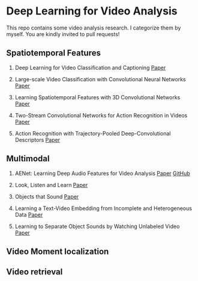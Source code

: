 # Deep Learning for Video Analysis

This repo contains some video analysis research. I categorize them by myself. You are kindly invited to pull requests!



## Spatiotemporal Features

1. Deep Learning for Video Classification and Captioning [Paper](https://arxiv.org/pdf/1609.06782.pdf)

2. Large-scale Video Classification with Convolutional Neural Networks [Paper](https://static.googleusercontent.com/media/research.google.com/zh-CN//pubs/archive/42455.pdf)

3. Learning Spatiotemporal Features with 3D Convolutional Networks [Paper](http://www.cv-foundation.org/openaccess/content_iccv_2015/papers/Tran_Learning_Spatiotemporal_Features_ICCV_2015_paper.pdf)

4. Two-Stream Convolutional Networks for Action Recognition in Videos [Paper](https://papers.nips.cc/paper/5353-two-stream-convolutional-networks-for-action-recognition-in-videos.pdf)

5. Action Recognition with Trajectory-Pooled Deep-Convolutional Descriptors [Paper](http://www.cv-foundation.org/openaccess/content_cvpr_2015/papers/Wang_Action_Recognition_With_2015_CVPR_paper.pdf)


## Multimodal

1. AENet: Learning Deep Audio Features for Video Analysis [Paper](https://arxiv.org/pdf/1701.00599.pdf) [GitHub](https://github.com/znaoya/aenet)

2. Look, Listen and Learn [Paper](https://arxiv.org/pdf/1705.08168.pdf)

3. Objects that Sound [Paper](https://arxiv.org/pdf/1712.06651)

4. Learning a Text-Video Embedding from Incomplete and Heterogeneous Data [Paper](https://arxiv.org/pdf/1804.02516.pdf)

5. Learning to Separate Object Sounds by Watching Unlabeled Video [Paper](https://arxiv.org/pdf/1804.01665.pdf)

## Video Moment localization 

## Video retrieval
